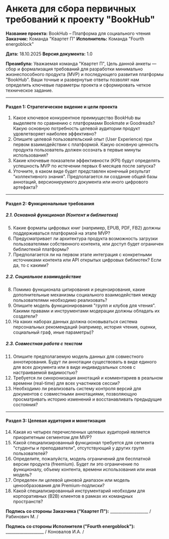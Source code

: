 # Анкета для сбора первичных требований к проекту "BookHub"

**Название проекта:** BookHub – Платформа для социального чтения
**Заказчик:** Команда "Квартет П"
**Исполнитель:** Команда "Fourth energoblock"

**Дата:** 18.10.2025
**Версия документа:** 1.0

**Преамбула:**
Уважаемая команда "Квартет П",
Цель данной анкеты — сбор и формализация требований для разработки минимально жизнеспособного продукта (MVP) и последующего развития платформы "BookHub". Ваши точные и развернутые ответы позволят нам определить ключевые параметры проекта и сформировать четкое техническое задание.

---

#### **Раздел 1: Стратегическое видение и цели проекта**

1.  Какое ключевое конкурентное преимущество BookHub вы выделяете по сравнению с платформами Bookmate и Goodreads? Какую основную потребность целевой аудитории продукт удовлетворяет наиболее эффективно?
2.  Опишите целевой пользовательский опыт (User Experience) при первом взаимодействии с платформой. Какую основную ценность продукта пользователь должен осознать в первые минуты использования?
3.  Какие ключевые показатели эффективности (KPI) будут определять успешность MVP по истечении первых 6 месяцев после запуска?
4.  Уточните, в каком виде будет представлен конечный результат "коллективного знания". Предполагается ли создание общей базы аннотаций, версионируемого документа или иного цифрового артефакта?

---

#### **Раздел 2: Функциональные требования**

##### **2.1. Основной функционал (Контент и библиотека)**

5.  Какие форматы цифровых книг (например, EPUB, PDF, FB2) должны поддерживаться платформой на этапе MVP?
6.  Предусматривает ли архитектура продукта возможность загрузки пользователями собственного контента, или доступ будет ограничен библиотекой платформы?
7.  Предполагается ли на первом этапе интеграция с конкретными источниками контента или API открытых цифровых библиотек? Если да, то с какими?

##### **2.2. Социальное взаимодействие**

8.  Помимо функционала цитирования и рецензирования, какие дополнительные механизмы социального взаимодействия между пользователями необходимо реализовать?
9.  Опишите модель функционирования "групп и клубов для чтения". Какими правами и инструментами модерации должны обладать их создатели?
10. На каких наборах данных должна основываться система персональных рекомендаций (например, история чтения, оценки, социальный граф, иные параметры)?

##### **2.3. Совместная работа с текстом**

11. Опишите предполагаемую модель данных для совместного аннотирования. Будут ли аннотации существовать в виде единого для всех документа или в виде индивидуальных слоев с настраиваемой видимостью?
12. Требуется ли синхронизация аннотаций и комментариев в реальном времени (real-time) для всех участников сессии?
13. Необходимо ли реализовать систему контроля версий для документов с совместными аннотациями, позволяющую просматривать историю изменений и восстанавливать предыдущие состояния?

---

#### Раздел 3: Целевая аудитория и монетизация

14. Какая из четырех перечисленных целевых аудиторий является приоритетным сегментом для MVP?
15. Какой специализированный функционал требуется для сегмента "студенты и преподаватели", отсутствующий у других групп пользователей?
16. Определите, пожалуйста, модель ограничений для бесплатной версии продукта (freemium). Будет ли это ограничение по функционалу, объему контента, времени использования или иная модель?
17. Определен ли целевой ценовой диапазон или модель ценообразования для Premium-подписки?
18. Какой специализированный инструментарий необходим для корпоративных (B2B) клиентов в рамках их командных пространств?

**Подпись со стороны Заказчика ("Квартет П"):** \_\_\_\_\_\_\_\_\_\_\_\_\_\_\_\_\_\_\_ / Рабинович М. /

**Подпись со стороны Исполнителя ("Fourth energoblock"):** \_\_\_\_\_\_\_\_\_\_\_\_\_\_\_\_\_\_\_ / Коновалов И.А. /
